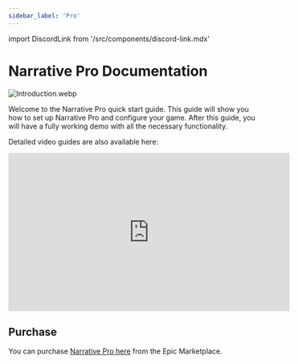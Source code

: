 ```yaml
---
sidebar_label: 'Pro'
---
```


import DiscordLink from '/src/components/discord-link.mdx'

# Narrative Pro Documentation

![Introduction.webp](/img/pro/introduction.webp)

Welcome to the Narrative Pro quick start guide. This guide will show you how to set up Narrative Pro and configure your game. After this guide, you will have a fully working demo with all the necessary functionality.

Detailed video guides are also available here:

<iframe width="560" height="315" src="https://www.youtube.com/embed/KCAqvnYe7_Y?si=hHmHWT-06wLNO5YO" title="YouTube video player" frameborder="0" allow="accelerometer; autoplay; clipboard-write; encrypted-media; gyroscope; picture-in-picture; web-share" referrerpolicy="strict-origin-when-cross-origin" allowfullscreen></iframe>

<DiscordLink></DiscordLink>

## Purchase

You can purchase [Narrative Pro here](https://www.unrealengine.com/marketplace/en-US/product/narrative-pro-complete-game-framework) from the Epic Marketplace.